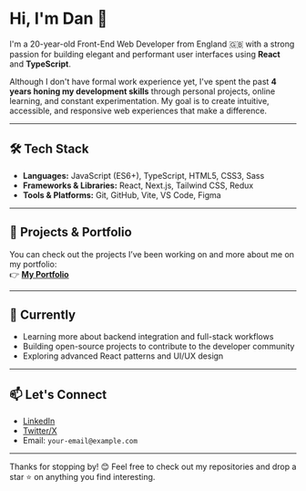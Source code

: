 # Hi, I'm Dan 👋

I'm a 20-year-old Front-End Web Developer from England 🇬🇧 with a strong passion for building elegant and performant user interfaces using **React** and **TypeScript**.

Although I don't have formal work experience yet, I've spent the past **4 years honing my development skills** through personal projects, online learning, and constant experimentation. My goal is to create intuitive, accessible, and responsive web experiences that make a difference.

---

## 🛠️ Tech Stack

- **Languages:** JavaScript (ES6+), TypeScript, HTML5, CSS3, Sass
- **Frameworks & Libraries:** React, Next.js, Tailwind CSS, Redux
- **Tools & Platforms:** Git, GitHub, Vite, VS Code, Figma

---

## 📁 Projects & Portfolio

You can check out the projects I’ve been working on and more about me on my portfolio:  
👉 **[My Portfolio](https://your-portfolio-link.com)**

---

## 🚀 Currently

- Learning more about backend integration and full-stack workflows
- Building open-source projects to contribute to the developer community
- Exploring advanced React patterns and UI/UX design

---

## 📫 Let's Connect

- [LinkedIn](https://www.linkedin.com/in/your-link)  
- [Twitter/X](https://twitter.com/your-handle)  
- Email: `your-email@example.com`

---

Thanks for stopping by! 😊 Feel free to check out my repositories and drop a star ⭐ on anything you find interesting.
